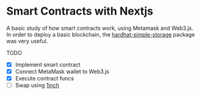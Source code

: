 # Smart Contracts with Nextjs
A basic study of how smart contracts work, using Metamask and Web3.js. In order to deploy a basic blockchain, the [hardhat-simple-storage](https://github.com/PatrickAlphaC/hardhat-simple-storage) package was very useful.
  
TODO
- [x] Implement smart contract
- [x] Connect MetaMask wallet to Web3.js
- [x] Execute contract funcs
- [ ] Swap using [1inch](https://1inch.io/api/) 